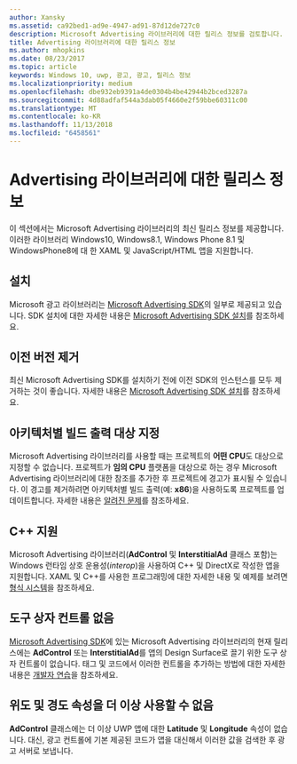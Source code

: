 ```yaml
---
author: Xansky
ms.assetid: ca92bed1-ad9e-4947-ad91-87d12de727c0
description: Microsoft Advertising 라이브러리에 대한 릴리스 정보를 검토합니다.
title: Advertising 라이브러리에 대한 릴리스 정보
ms.author: mhopkins
ms.date: 08/23/2017
ms.topic: article
keywords: Windows 10, uwp, 광고, 광고, 릴리스 정보
ms.localizationpriority: medium
ms.openlocfilehash: dbe932eb9391a4de0304b4be42944b2bced3287a
ms.sourcegitcommit: 4d88adfaf544a3dab05f4660e2f59bbe60311c00
ms.translationtype: MT
ms.contentlocale: ko-KR
ms.lasthandoff: 11/13/2018
ms.locfileid: "6458561"
---
```

# <a name="release-notes-for-the-advertising-libraries"></a>Advertising 라이브러리에 대한 릴리스 정보




이 섹션에서는 Microsoft Advertising 라이브러리의 최신 릴리스 정보를 제공합니다. 이러한 라이브러리 Windows10, Windows8.1, Windows Phone 8.1 및 WindowsPhone8에 대 한 XAML 및 JavaScript/HTML 앱을 지원합니다.

## <a name="installation"></a>설치


Microsoft 광고 라이브러리는 [Microsoft Advertising SDK](http://aka.ms/ads-sdk-uwp)의 일부로 제공되고 있습니다. SDK 설치에 대한 자세한 내용은 [Microsoft Advertising SDK 설치](install-the-microsoft-advertising-libraries.md)를 참조하세요.

## <a name="uninstall-previous-versions"></a>이전 버전 제거

최신 Microsoft Advertising SDK를 설치하기 전에 이전 SDK의 인스턴스를 모두 제거하는 것이 좋습니다. 자세한 내용은 [Microsoft Advertising SDK 설치](install-the-microsoft-advertising-libraries.md)를 참조하세요.

## <a name="target-architecture-specific-build-outputs"></a>아키텍처별 빌드 출력 대상 지정

Microsoft Advertising 라이브러리를 사용할 때는 프로젝트의 **어떤 CPU**도 대상으로 지정할 수 없습니다. 프로젝트가 **임의 CPU** 플랫폼을 대상으로 하는 경우 Microsoft Advertising 라이브러리에 대한 참조를 추가한 후 프로젝트에 경고가 표시될 수 있습니다. 이 경고를 제거하려면 아키텍처별 빌드 출력(예: **x86**)을 사용하도록 프로젝트를 업데이트합니다. 자세한 내용은 [알려진 문제](known-issues-for-the-advertising-libraries.md)를 참조하세요.

## <a name="c-support"></a>C++ 지원

Microsoft Advertising 라이브러리(**AdControl** 및 **InterstitialAd** 클래스 포함)는 Windows 런타임 상호 운용성(*interop*)을 사용하여 C++ 및 DirectX로 작성한 앱을 지원합니다. XAML 및 C++를 사용한 프로그래밍에 대한 자세한 내용 및 예제를 보려면 [형식 시스템](https://docs.microsoft.com/cpp/cppcx/type-system-c-cx)을 참조하세요.

## <a name="no-toolbox-control"></a>도구 상자 컨트롤 없음

[Microsoft Advertising SDK](http://aka.ms/ads-sdk-uwp)에 있는 Microsoft Advertising 라이브러리의 현재 릴리스에는 **AdControl** 또는 **InterstitialAd**를 앱의 Design Surface로 끌기 위한 도구 상자 컨트롤이 없습니다. 태그 및 코드에서 이러한 컨트롤을 추가하는 방법에 대한 자세한 내용은 [개발자 연습](developer-walkthroughs.md)을 참조하세요.

## <a name="latitude-and-longitude-properties-no-longer-available"></a>위도 및 경도 속성을 더 이상 사용할 수 없음

**AdControl** 클래스에는 더 이상 UWP 앱에 대한 **Latitude** 및 **Longitude** 속성이 없습니다. 대신, 광고 컨트롤에 기본 제공된 코드가 앱을 대신해서 이러한 값을 검색한 후 광고 서버로 보냅니다.


 

 
